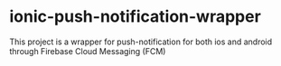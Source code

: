# ionic-push-notification-wrapper
This project is a wrapper for push-notification for both ios and android through Firebase Cloud Messaging (FCM)
